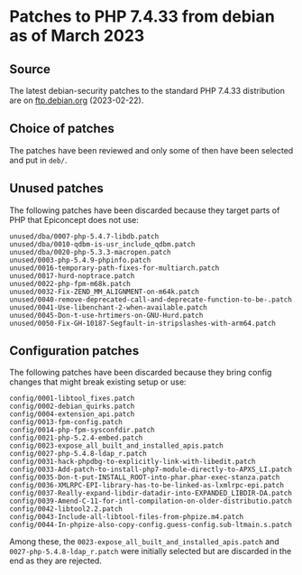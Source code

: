 # Patches to PHP 7.4.33 from debian as of March 2023

## Source
The latest debian-security patches to the standard PHP 7.4.33 distribution are on [ftp.debian.org](http://ftp.debian.org/debian/pool/main/p/php7.4/php7.4_7.4.33-1+deb11u3.debian.tar.xz) (2023-02-22).

## Choice of patches

The patches have been reviewed and only some of then have been selected and put in `deb/`.

## Unused patches

The following patches have been discarded because they target parts of PHP that Epiconcept does not use:

```
unused/dba/0007-php-5.4.7-libdb.patch
unused/dba/0010-qdbm-is-usr_include_qdbm.patch
unused/dba/0020-php-5.3.3-macropen.patch
unused/0003-php-5.4.9-phpinfo.patch
unused/0016-temporary-path-fixes-for-multiarch.patch
unused/0017-hurd-noptrace.patch
unused/0022-php-fpm-m68k.patch
unused/0032-Fix-ZEND_MM_ALIGNMENT-on-m64k.patch
unused/0040-remove-deprecated-call-and-deprecate-function-to-be-.patch
unused/0041-Use-libenchant-2-when-available.patch
unused/0045-Don-t-use-hrtimers-on-GNU-Hurd.patch
unused/0050-Fix-GH-10187-Segfault-in-stripslashes-with-arm64.patch
```

## Configuration patches

The following patches have been discarded because they bring config changes that might break existing setup or use:

```
config/0001-libtool_fixes.patch
config/0002-debian_quirks.patch
config/0004-extension_api.patch
config/0013-fpm-config.patch
config/0014-php-fpm-sysconfdir.patch
config/0021-php-5.2.4-embed.patch
config/0023-expose_all_built_and_installed_apis.patch
config/0027-php-5.4.8-ldap_r.patch
config/0031-hack-phpdbg-to-explicitly-link-with-libedit.patch
config/0033-Add-patch-to-install-php7-module-directly-to-APXS_LI.patch
config/0035-Don-t-put-INSTALL_ROOT-into-phar.phar-exec-stanza.patch
config/0036-XMLRPC-EPI-library-has-to-be-linked-as-lxmlrpc-epi.patch
config/0037-Really-expand-libdir-datadir-into-EXPANDED_LIBDIR-DA.patch
config/0039-Amend-C-11-for-intl-compilation-on-older-distributio.patch
config/0042-libtool2.2.patch
config/0043-Include-all-libtool-files-from-phpize.m4.patch
config/0044-In-phpize-also-copy-config.guess-config.sub-ltmain.s.patch
```

Among these, the `0023-expose_all_built_and_installed_apis.patch` and `0027-php-5.4.8-ldap_r.patch` were initially selected but are discarded in the end as they are rejected.
